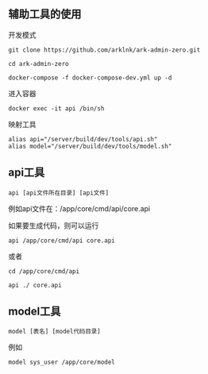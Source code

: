 ## 辅助工具的使用

开发模式

```
git clone https://github.com/arklnk/ark-admin-zero.git
```

```
cd ark-admin-zero
```

```
docker-compose -f docker-compose-dev.yml up -d
```

进入容器

```
docker exec -it api /bin/sh
```

映射工具

```
alias api="/server/build/dev/tools/api.sh"
alias model="/server/build/dev/tools/model.sh"
```

## api工具

```
api [api文件所在目录] [api文件]
```

例如api文件在：/app/core/cmd/api/core.api

如果要生成代码，则可以运行

```
api /app/core/cmd/api core.api
```

或者

```
cd /app/core/cmd/api
```

```
api ./ core.api
```

## model工具

```
model [表名] [model代码目录]
```

例如

```
model sys_user /app/core/model
```

